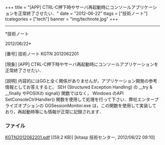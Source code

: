 ﻿+++
title = "[APP] CTRL-C押下時やサーバ再起動時にコンソールアプリケーションを正常終了させたい．"
date = "2012-06-22"
ttags = ["技術ノート"]
tcategories = ["tech"]
banner = "img/technote.jpg"
+++

-----------------------------------------------------------------------------------------------------------------------------

*技術ノート

2012/06/22*


[番号]
技術ノート KGTN 2012062201

[現象]
[APP]
CTRL-C押下時やサーバ再起動時にコンソールアプリケーションを正常終了させたい．

[説明]
内容的にはGGと全く関係がありませんが，アプリケーション開発の参考情報としてお答えすると，
SEH (Structured Exception Handling) の __try & __finally やPOSIXの
signal() 関数ではなく， Windows のAPI SetConsoleCtrlHandler()
関数を使用して処理を行って下さい．弊社エンタープライズオプションの
GGSessionMonitor.exe
は，この関数を使用して実装しており，再起動時等にも情報が正常に記録されます．


### ファイル

 
 


[KGTN2012062201.pdf](http://techreport.kitasp.net/attachments/download/916/KGTN2012062201.pdf)
 [(59.2 KB)] [kitasp 技術センター, 2012/06/22
09:10]


 


 

